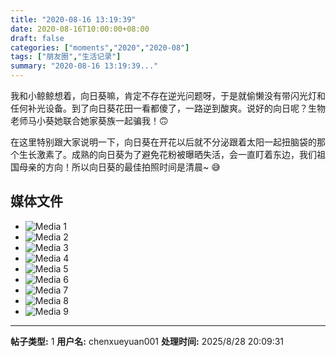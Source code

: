 ```yaml
---
title: "2020-08-16 13:19:39"
date: 2020-08-16T10:00:00+08:00
draft: false
categories: ["moments","2020","2020-08"]
tags: ["朋友圈","生活记录"]
summary: "2020-08-16 13:19:39..."
---
```


我和小鲸鲸想着，向日葵嘛，肯定不存在逆光问题呀，于是就偷懒没有带闪光灯和任何补光设备。到了向日葵花田一看都傻了，一路逆到酸爽。说好的向日呢？生物老师马小葵她联合她家葵族一起骗我！🙃

在这里特别跟大家说明一下，向日葵在开花以后就不分泌跟着太阳一起扭脑袋的那个生长激素了。成熟的向日葵为了避免花粉被曝晒失活，会一直盯着东边，我们祖国母亲的方向！所以向日葵的最佳拍照时间是清晨~ 😅

## 媒体文件

- ![Media 1](/Moments/photos/2020-08-16/202008161319390.jpg)
- ![Media 2](/Moments/photos/2020-08-16/202008161319391.jpg)
- ![Media 3](/Moments/photos/2020-08-16/202008161319392.jpg)
- ![Media 4](/Moments/photos/2020-08-16/202008161319393.jpg)
- ![Media 5](/Moments/photos/2020-08-16/202008161319394.jpg)
- ![Media 6](/Moments/photos/2020-08-16/202008161319395.jpg)
- ![Media 7](/Moments/photos/2020-08-16/202008161319396.jpg)
- ![Media 8](/Moments/photos/2020-08-16/202008161319397.jpg)
- ![Media 9](/Moments/photos/2020-08-16/202008161319398.jpg)

---

**帖子类型:** 1
**用户名:** chenxueyuan001
**处理时间:** 2025/8/28 20:09:31